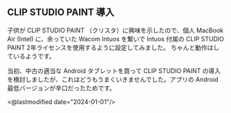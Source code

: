 ## CLIP STUDIO PAINT 導入

子供が CLIP STUDIO PAINT （クリスタ）に興味を示したので、個人 MacBook Air (Intel) に、余っていた Wacom Intuos を繋いで Intuos 付属の CLIP STUDIO PAINT 2年ライセンスを使用するように設定してみました。
ちゃんと動作はしているようです。

当初、中古の適当な Android タブレットを買って CLIP STUDIO PAINT の導入を検討しましたが、これはどうもうまくいきませんでした。アプリの Android 最低バージョンが辛口だったためです。

<@lastmodified date="2024-01-01"/>
